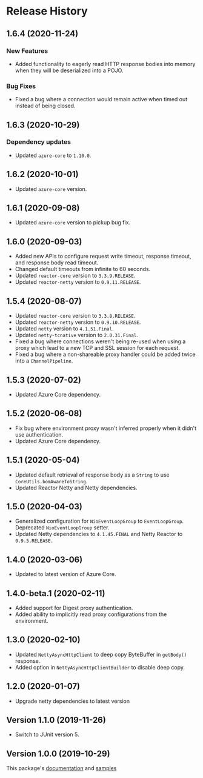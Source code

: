 # Release History

## 1.6.4 (2020-11-24)

### New Features

- Added functionality to eagerly read HTTP response bodies into memory when they will be deserialized into a POJO.

### Bug Fixes

- Fixed a bug where a connection would remain active when timed out instead of being closed.

## 1.6.3 (2020-10-29)

### Dependency updates

- Updated `azure-core` to `1.10.0`.

## 1.6.2 (2020-10-01)

- Updated `azure-core` version.

## 1.6.1 (2020-09-08)

- Updated `azure-core` version to pickup bug fix.

## 1.6.0 (2020-09-03)

- Added new APIs to configure request write timeout, response timeout, and response body read timeout.
- Changed default timeouts from infinite to 60 seconds.
- Updated `reactor-core` version to `3.3.9.RELEASE`.
- Updated `reactor-netty` version to `0.9.11.RELEASE`.

## 1.5.4 (2020-08-07)

- Updated `reactor-core` version to `3.3.8.RELEASE`.
- Updated `reactor-netty` version to `0.9.10.RELEASE`.
- Updated `netty` version to `4.1.51.Final`.
- Updated `netty-tcnative` version to `2.0.31.Final`.
- Fixed a bug where connections weren't being re-used when using a proxy which lead to a new TCP and SSL session for each request.
- Fixed a bug where a non-shareable proxy handler could be added twice into a `ChannelPipeline`.

## 1.5.3 (2020-07-02)

- Updated Azure Core dependency.

## 1.5.2 (2020-06-08)

- Fix bug where environment proxy wasn't inferred properly when it didn't use authentication.
- Updated Azure Core dependency.

## 1.5.1 (2020-05-04)

- Updated default retrieval of response body as a `String` to use `CoreUtils.bomAwareToString`.
- Updated Reactor Netty and Netty dependencies.

## 1.5.0 (2020-04-03)

- Generalized configuration for `NioEventLoopGroup` to `EventLoopGroup`. Deprecated `NioEventLoopGroup` setter.
- Updated Netty dependencies to `4.1.45.FINAL` and Netty Reactor to `0.9.5.RELEASE`.

## 1.4.0 (2020-03-06)

- Updated to latest version of Azure Core.

## 1.4.0-beta.1 (2020-02-11)

- Added support for Digest proxy authentication.
- Added ability to implicitly read proxy configurations from the environment.

## 1.3.0 (2020-02-10)

- Updated `NettyAsyncHttpClient` to deep copy ByteBuffer in `getBody()` response.
- Added option in `NettyAsyncHttpClientBuilder` to disable deep copy.

## 1.2.0 (2020-01-07)

- Upgrade netty dependencies to latest version

## Version 1.1.0 (2019-11-26)

- Switch to JUnit version 5.

## Version 1.0.0 (2019-10-29)

This package's
[documentation](https://github.com/Azure/azure-sdk-for-java/blob/azure-core-http-netty_1.0.0/sdk/core/azure-core-http-netty/README.md)
and
[samples](https://github.com/Azure/azure-sdk-for-java/tree/azure-core-http-netty_1.0.0/sdk/core/azure-core-http-netty/src/samples/java/com/azure/core/http/netty)

